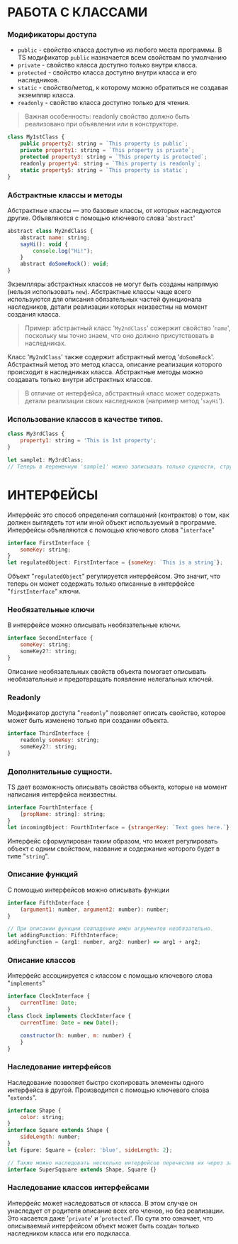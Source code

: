 # РАБОТА С КЛАССАМИ
### Модификаторы доступа
* `public` - свойство класса доступно из любого места программы. В TS модификатор `public` назначается всем свойствам по умолчанию
* `private` - свойство класса доступно только внутри класса.
* `protected` - свойство класса доступно внутри класса и его наследников.
* `static` - свойство/метод, к которому можно обратиться не создавая экземпляр класса.
* `readonly` - свойство класса доступно только для чтения.
> Важная особенность: readonly свойство должно быть реализовано при объявлении или в конструкторе.  
```js
class My1stClass {
    public property2: string = `This property is public`;
    private property1: string = `This property is private`;
    protected property3: string = `This property is protected`;
    readonly property4: string = `This property is readonly`;
    static property5: string = `This property is static`;
}
```

### Абстрактные классы и методы
Абстрактные классы — это базовые классы, от которых наследуются другие.
Объявляются с помощью ключевого слова '`abstract`'
```js
abstract class My2ndClass {
    abstract name: string;
    sayHi(): void {
        console.log("Hi!");
    }
    abstract doSomeRock(): void;
}
```
Экземпляры абстрактных классов не могут быть созданы напрямую (нельзя использовать `new`).
Абстрактные классы чаще всего используются для описания обязательных частей функционала наследников, детали реализации которых неизвестны на момент создания класса.
> Пример: абстрактный класс '`My2ndClass`' сожержит свойство '`name`', поскольку мы точно знаем, что оно должно присутствовать в наследниках.

Класс '`My2ndClass`' также содержит абстрактный метод '`doSomeRock`'.
Абстрактный метод это метод класса, описание реализации которого происходит в наследниках класса.
Абстрактные методы можно создавать только внутри абстрактных классов.
> В отличие от интерфейса, абстрактный класс может содержать детали реализации своих наследников (например метод '`sayHi`').

### Использование классов в качестве типов.
```js
class My3rdClass {
    property1: string = 'This is 1st property';
}

let sample1: My3rdClass;
// Теперь в переменную 'sample1' можно записывать только сущности, структура которых идентична 'My3rdClass'.
```

# ИНТЕРФЕЙСЫ
Интерфейс это способ определения соглашений (контрактов) о том, как должен выглядеть тот или иной объект используемый в программе.
Интерфейсы объявляются с помощью ключевого слова "`interface`"
```js
interface FirstInterface {
    someKey: string;
}
let regulatedObject: FirstInterface = {someKey: `This is a string`};
```
Объект "`regulatedObject`" регулируется интерфейсом.
Это значит, что теперь он может содержать только описанные в интерфейсе "`firstInterface`" ключи.

### Необязательные ключи
В интерфейсе можно описывать необязательные ключи.
```js
interface SecondInterface {
    someKey: string;
    someKey2?: string;
}
```
Описание необязательных свойств объекта помогает описывать необязательные и предотвращать появление нелегальных ключей.
### Readonly
Модификатор доступа "`readonly`" позволяет описать свойство, которое может быть изменено только при создании объекта.
```js
interface ThirdInterface {
    readonly someKey: string;
    someKey2?: string;
}
```
### Дополнительные сущности.
TS дает возможность описывать свойства объекта, которые на момент написания интерфейса неизвестны.
```js
interface FourthInterface {
    [propName: string]: string;
}
let incomingObject: FourthInterface = {strangerKey: `Text goes here.`};
```
Интерфейс сформулирован таким образом, что может регулировать объект с одним свойством, название и содержание которого будет в типе "`string`".

### Описание функций
С помощью интерфейсов можно описывать функции
```js
interface FifthInterface {
    (argument1: number, argument2: number): number;
}

// При описании функции совпадение имен агрументов необязательно.
let addingFunction: FifthInterface;
addingFunction = (arg1: number, arg2: number) => arg1 + arg2;
```
### Описание классов
Интерфейс ассоциируется с классом с помощью ключевого слова "`implements`"
```js
interface ClockInterface {
    currentTime: Date;
}
class Clock implements ClockInterface {
    currentTime: Date = new Date();

    constructor(h: number, m: number) {
    }
}
```
### Наследование интерфейсов
Наследование позволяет быстро скопировать элементы одного интерфейса в другой.
Производится с помощью ключевого слова "`extends`".
```js
interface Shape {
    color: string;
}
interface Square extends Shape {
    sideLength: number;
}
let figure: Square = {color: 'blue', sideLength: 2};

// Также можно наследовать несколько интерфейсов перечислив их через запятую.
interface SuperSqquare extends Shape, Square {}
```
### Наследование классов интерфейсами
Интерфейс может наследоваться от класса.
В этом случае он унаследует от родителя описание всех его членов, но без реализации. Это касается даже '`private`' и '`protected`'.
По сути это означает, что описываемый интерфейсом объект может быть создан только наследником класса или его подкласса.